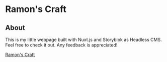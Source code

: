 # Ramon's Craft

## About

This is my little webpage built with Nuxt.js and Storyblok as Headless CMS.
Feel free to check it out. Any feedback is appreciated!

[Ramon's Craft](https://www.ramonscraft.ch)
